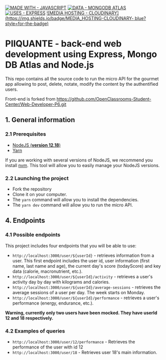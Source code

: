 [![MADE WITH - JAVASCRIPT](https://img.shields.io/badge/MADE_WITH-JAVASCRIPT-1D75C2?style=for-the-badge)](https://) [![DATA - MONGODB ATLAS](https://img.shields.io/badge/DATA-MONGODB_ATLAS-116149?style=for-the-badge)](https://) [![USES - EXPRESS](https://img.shields.io/badge/USES-EXPRESS-ff69b4?style=for-the-badge)](https://) [![MEDIA HOSTING - CLOUDINARY](https://img.shields.io/badge/MEDIA_HOSTING-CLOUDINARY- blue?style=for-the-badge)](https://)


# PIIQUANTE - back-end web development using Express, Mongo DB Atlas and Node.js

This repo contains all the source code to run the micro API for the gourmet app allowing to post, delete, notate, modify the content by the authentified users.

Front-end is forked from https://github.com/OpenClassrooms-Student-Center/Web-Developer-P6.git

## 1. General information


### 2.1 Prerequisites

- [NodeJS (**version 12.18**)](https://nodejs.org/en/)
- [Yarn](https://yarnpkg.com/)

If you are working with several versions of NodeJS, we recommend you install [nvm](https://github.com/nvm-sh/nvm). This tool will allow you to easily manage your NodeJS versions.

### 2.2 Launching the project

- Fork the repository
- Clone it on your computer.
- The `yarn` command will allow you to install the dependencies.
- The `yarn dev` command will allow you to run the micro API.


## 4. Endpoints

### 4.1 Possible endpoints

This project includes four endpoints that you will be able to use: 

- `http://localhost:3000/user/${userId}` - retrieves information from a user. This first endpoint includes the user id, user information (first name, last name and age), the current day's score (todayScore) and key data (calorie, macronutrient, etc.).
- `http://localhost:3000/user/${userId}/activity` - retrieves a user's activity day by day with kilograms and calories.
- `http://localhost:3000/user/${userId}/average-sessions` - retrieves the average sessions of a user per day. The week starts on Monday.
- `http://localhost:3000/user/${userId}/performance` - retrieves a user's performance (energy, endurance, etc.).


**Warning, currently only two users have been mocked. They have userId 12 and 18 respectively.**

### 4.2 Examples of queries

- `http://localhost:3000/user/12/performance` - Retrieves the performance of the user with id 12
- `http://localhost:3000/user/18` - Retrieves user 18's main information.
